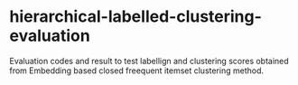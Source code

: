 # hierarchical-labelled-clustering-evaluation

Evaluation codes and result to test labellign and clustering scores obtained from Embedding based closed freequent itemset clustering method.
